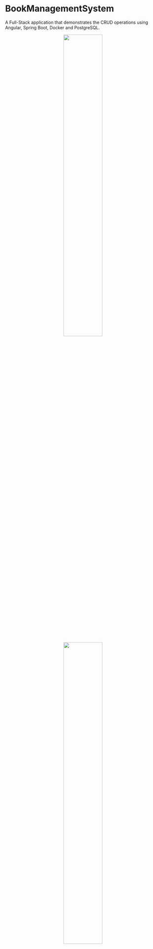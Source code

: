 # BookManagementSystem

A Full-Stack application that demonstrates the CRUD operations using Angular, Spring Boot, Docker and PostgreSQL.

<p align="center">
  <img src="https://github.com/y-s18/BookManagementSystem/blob/Images/book-list.png" width=50% height=50%>
</p>

<p align="center">
  <img src="https://github.com/y-s18/BookManagementSystem/blob/Images/add-book.png" width=50% height=50%>
</p>

<p align="center">
  <img src="https://github.com/y-s18/BookManagementSystem/blob/Images/book-details.png" width=50% height=50%>
</p>

<p align="center">
  <img src="https://github.com/y-s18/BookManagementSystem/blob/Images/update-book.png" width=50% height=50%>
</p>

## Tools and Technologies used

### Frontend
* TypeScript 5.3.3
* Angular 17.0.9
* NodeJS 20.10.0

### Backend
* Java 17
* Spring boot 3.2.5
* PostgreSQL
* JPA
* Lombok
* Docker
* Maven

## Steps to install

### Backend

**1. Clone the application**

```bash
git clone https://github.com/y-s18/BookManagementSystem.git
```

**2. Change PostgreSQL Username and Password as per your PostgreSQL Installation**
	
+ open `backendbms/src/main/resources/application.properties` file.

+ change `spring.datasource.username` and `spring.datasource.password` as per your installation.

+ open `backendbms/docker-compose.yml` file.

+ change `services.db.environment.POSTGRES_USER` and `services.db.environment.POSTGRES_PASSWORD` as per your installation.

**3. Build the app with Compose**

Before building the app, make sure that Docker Desktop is installed and running.
You can build the app by typing the following command

```bash
docker compose -f "docker-compose.yml" up -d --build
```

Or by right clicking the `docker-compose.yml` file then clicking `Compose Up`

**4. Create a database**

Run the following command to list all running Docker containers

```bash
docker ps
```

You should see the name `postgres`. To enter the container, start a bash shell by running the following command

```bash
docker exec -it postgres bash
```

Execute the `psql` command along with the username to make a connection with the Postgres Database Server

```bash
psql -U root
```

Create the database `customer` by running the following command. Run `\l` to list the databases

```bash
CREATE DATABASE book;
```

If you named the database otherwise, open `backendbms/src/main/resources/application.properties` file and change `spring.datasource.url` to your database name instead of `book`.

Run the following command to establish a Connection With the database

```bash
\c book
```

Press `ctrl + d` to exit the shell


### Frontend
**1. Install NodeJS and Angular**

You can download NodeJS from [here](https://nodejs.org/en/download). Type `node -v` to check the version.

To install angular, run the following command.
```bash
npm install -g @angular/cli
```
You can specify the version by typing `@angular/cli@desired.version.here`. Run `ng v` to check the installed version.

## Run the application

### Run Spring Boot Application

Open `backendbms` folder in terminal then run the following command

```bash
mvn spring-boot:run
```

### Run Angular Client
Open `frontend` folder in terminal then run

```bash
ng serve -o
```